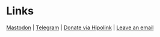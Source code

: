 <html>
<body>
<h1>Links</h1>
<p> <a href="https://mastodon.art/@MxPoesu">Mastodon</a> | 
<a href="https://t.me/ArtPoesu">Telegram</a> | 
<a href="https://hipolink.me/mx.poesu">Donate via Hipolink</a> | 
<a href="mailto:mx.poesu@proton.me">Leave an email</a> </p>
</body>
</html>